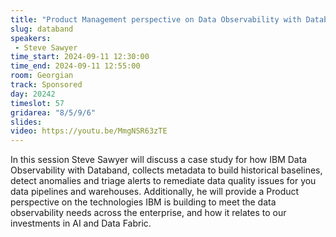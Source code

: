 ```yaml
---
title: "Product Management perspective on Data Observability with Databand"
slug: databand
speakers:
 - Steve Sawyer
time_start: 2024-09-11 12:30:00
time_end: 2024-09-11 12:55:00
room: Georgian
track: Sponsored
day: 20242
timeslot: 57
gridarea: "8/5/9/6"
slides:
video: https://youtu.be/MmgNSR63zTE
---
```


In this session Steve Sawyer will discuss a case study for how IBM Data Observability with Databand, collects metadata to build historical baselines, detect anomalies and triage alerts to remediate data quality issues for you data pipelines and warehouses. Additionally, he will provide a Product perspective on the technologies IBM is building to meet the data observability needs across the enterprise, and how it relates to our investments in AI and Data Fabric.

